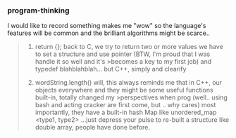 ###  program-thinking
 I would like to record something makes me "wow"
 so the language's features will be common and the brilliant algorithms might be scarce..

>  1. return {}; back to C, we try to return two or more values we have to set a structure and use pointer (BTW, I'm proud that I was handle it so well and it's >becomes a key to my first job) and typedef blahblahblah...
>  but C++, simply and clearify
>
>  2. wordString.length() will, this always reminds me that in C++, our objects everywhere and they might be some useful functions built-in, totally changed my >perspectives when prog
>  (well.. using bash and acting cracker are first come, but .. why cares)
>  most importantly, they have a built-in hash Map like unordered_map <type1, type2>
>...just depress your pulse to re-built a structure like double array, people have done before.

